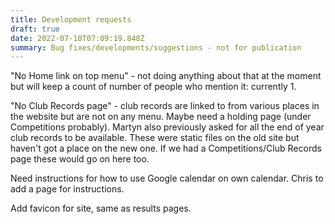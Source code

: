 ```yaml
---
title: Development requests
draft: true
date: 2022-07-10T07:09:19.848Z
summary: Bug fixes/developments/suggestions - not for publication
---
```

"No Home link on top menu" - not doing anything about that at the moment but will keep a count of number of people who mention it: currently 1.

"No Club Records page" - club records are linked to from various places in the website but are not on any menu. Maybe need a holding page (under Competitions probably).  Martyn also previously asked for all the end of year club records to be available. These were static files on the old site but haven't got a place on the new one. If we had a Competitions/Club Records page these would go on here too.

Need instructions for how to use Google calendar on own calendar. Chris to add a page for instructions.

Add favicon for site, same as results pages.




